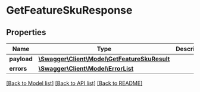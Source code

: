 # GetFeatureSkuResponse

## Properties
Name | Type | Description | Notes
------------ | ------------- | ------------- | -------------
**payload** | [**\Swagger\Client\Model\GetFeatureSkuResult**](GetFeatureSkuResult.md) |  | [optional] 
**errors** | [**\Swagger\Client\Model\ErrorList**](ErrorList.md) |  | [optional] 

[[Back to Model list]](../README.md#documentation-for-models) [[Back to API list]](../README.md#documentation-for-api-endpoints) [[Back to README]](../README.md)


